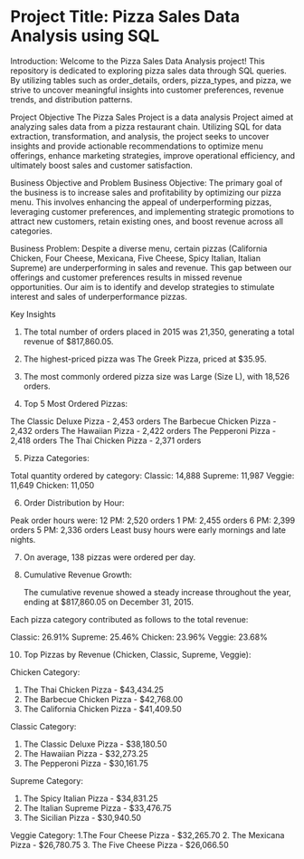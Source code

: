 # Project Title: Pizza Sales Data Analysis using SQL
Introduction: Welcome to the Pizza Sales Data Analysis project! This repository is dedicated to exploring pizza sales data through SQL queries. By utilizing tables such as order_details, orders, pizza_types, and pizza, we strive to uncover meaningful insights into customer preferences, revenue trends, and distribution patterns.


Project Objective
The Pizza Sales Project is a data analysis Project aimed at analyzing sales data from a pizza restaurant chain. Utilizing SQL for data extraction, transformation, and analysis, the project seeks to uncover insights and provide actionable recommendations to optimize menu offerings, enhance marketing strategies, improve operational efficiency, and ultimately boost sales and customer satisfaction.

Business Objective and Problem
Business Objective: The primary goal of the business is to increase sales and profitability by optimizing our pizza menu. This involves enhancing the appeal of underperforming pizzas, leveraging customer preferences, and implementing strategic promotions to attract new customers, retain existing ones, and boost revenue across all categories.

Business Problem: Despite a diverse menu, certain pizzas (California Chicken, Four Cheese, Mexicana, Five Cheese, Spicy Italian, Italian Supreme) are underperforming in sales and revenue. This gap between our offerings and customer preferences results in missed revenue opportunities. Our aim is to identify and develop strategies to stimulate interest and sales of underperformance pizzas.


Key Insights
1.   The total number of orders placed in 2015 was 21,350, generating a total revenue of $817,860.05.

2.   The highest-priced pizza was The Greek Pizza, priced at $35.95.

3.   The most commonly ordered pizza size was Large (Size L), with 18,526 orders.

4.   Top 5 Most Ordered Pizzas:

The Classic Deluxe Pizza - 2,453 orders
The Barbecue Chicken Pizza - 2,432 orders
The Hawaiian Pizza - 2,422 orders
The Pepperoni Pizza - 2,418 orders
The Thai Chicken Pizza - 2,371 orders

5.   Pizza Categories:

Total quantity ordered by category:
Classic: 14,888
Supreme: 11,987
Veggie: 11,649
Chicken: 11,050

6.   Order Distribution by Hour:

Peak order hours were:
12 PM: 2,520 orders
1 PM: 2,455 orders
6 PM: 2,399 orders
5 PM: 2,336 orders
Least busy hours were early mornings and late nights.

7.   On average, 138 pizzas were ordered per day.

8.   Cumulative Revenue Growth:

     The cumulative revenue showed a steady increase throughout the year, ending at $817,860.05 on December 31, 2015.

Each pizza category contributed as follows to the total revenue:

Classic: 26.91%
Supreme: 25.46%
Chicken: 23.96%
Veggie: 23.68%

10.   Top Pizzas by Revenue (Chicken, Classic, Supreme, Veggie):

Chicken Category:
1. The Thai Chicken Pizza - $43,434.25
2. The Barbecue Chicken Pizza - $42,768.00
3. The California Chicken Pizza - $41,409.50

Classic Category:
1. The Classic Deluxe Pizza - $38,180.50
2. The Hawaiian Pizza - $32,273.25
3. The Pepperoni Pizza - $30,161.75

Supreme Category:
1. The Spicy Italian Pizza - $34,831.25
2. The Italian Supreme Pizza - $33,476.75
3. The Sicilian Pizza - $30,940.50

Veggie Category:
1.The Four Cheese Pizza - $32,265.70
2. The Mexicana Pizza - $26,780.75
3. The Five Cheese Pizza - $26,066.50


